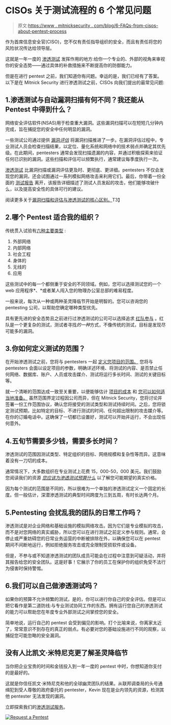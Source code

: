 # CISOs 关于测试流程的 6 个常见问题

> 原文:[https://www . mitnicksecurity . com/blog/6-FAQs-from-cisos-about-pentest-process](https://www.mitnicksecurity.com/blog/6-faqs-from-cisos-about-pentesting-process)

作为首席信息安全官(CISO)，您不仅有责任指导组织的安全，而且有责任将您的风险状况传达给领导层。

这就是一年一度的 [渗透测试](https://www.mitnicksecurity.com/blog/decoding-pentesting-report-lingo-the-ultimate-glossary) 发挥作用的地方:给你一个专业的、外部的视角来审视你的安全态势——通过具体的补救措施来不断提高你的防御能力。

但是在进行 pentest 之前，我们知道你有问题。幸运的是，我们已经有了答案。以下是在 Mitnick Security 进行渗透测试之前，CISOs 向我们提出的最常见问题:

## 1.渗透测试与自动漏洞扫描有何不同？我还能从 Pentest 中得到什么？

网络安全评估软件(NSAS)用于检查重大漏洞。这些漏洞扫描可以在短短几分钟内完成，旨在捕捉您的安全中任何明显的漏洞。

一些测试公司通过提供 [漏洞*评估*](https://www.mitnicksecurity.com/vulnerability-assessmenthttps://www.mitnicksecurity.com/vulnerability-assessment) 将漏洞扫描推进了一步。在漏洞评估过程中，专业测试人员会检查扫描结果，以定位、量化系统和网络中的技术弱点并确定其优先级。在此期间，pentesters 通常会发现扫描遗漏的内容，并通过积极探索来验证任何已识别的漏洞。这些扫描和评估可以频繁执行，通常建议每季度执行一次。

[渗透测试](https://www.mitnicksecurity.com/blog/what-is-penetration-testing) 比漏洞扫描或漏洞评估更及时、更彻底、更详细。pentesters 不仅会发现您的漏洞，还会试图通过一系列模拟网络攻击来利用它们。最后，你带着一份全面的 [测试报告](https://www.mitnicksecurity.com/blog/whats-included-in-a-penetration-test-report) 离开，该报告详细描述了测试人员发起的攻击，他们能够攻破什么，以及提高安全性的具体可行的建议。

阅读更多关于[漏洞扫描和评估与渗透测试的核心区别。](https://www.mitnicksecurity.com/blog/penetration-testing-vs-vulnerability-assessments)T3】

## 2.哪个 Pentest 适合我的组织？

传统贯入试验有[六种主要类型](https://www.mitnicksecurity.com/blog/understanding-the-6-main-types-of-penetration-testing) :

1.  外部网络
2.  内部网络
3.  社会工程
4.  身体的
5.  无线的
6.  应用

这些测试中的每一个都侧重于安全的不同领域。例如，您可以选择测试您的一个 web 应用程序*、*或者某人闯入您的物理办公室总部的难易程度。

一般来说，每次从一种或两种圣灵降临节开始是明智的。您可以咨询您的 pentesting 公司，以帮助您确定哪种类型优先。

具有更先进的安全态势且之前进行过渗透测试的公司可以选择追求 [红队参与](https://www.mitnicksecurity.com/blog/what-is-a-red-team-pentesting) 。红队是一个更复杂的测试，测试者寻找*的一种*方式，不像传统的测试，目标是发现尽可能多的漏洞。

## 3.你如何定义测试的范围？

在开始渗透测试之前，您将与 pentesters 一起 [定义您项目的范围。](https://www.mitnicksecurity.com/blog/the-4-phases-of-penetration-testing) 您将与 pentesters 会面以设定项目的参数，明确详述环境、将测试的内容、是否禁止任何网络、数据库、账户、人员或攻击媒介、测试将运行多长时间、测试的关键目标等。

就一个清晰的范围达成一致至关重要，以便能够估计 [项目的成本](https://www.mitnicksecurity.com/blog/what-should-you-budget-for-a-penetration-test-the-true-cost) 和 [您可以如何适当地准备。](https://www.mitnicksecurity.com/blog/prepare-for-penetration-testing) 虽然范围界定过程因公司而异，但在 Mitnick Security，您将讨论并签署一份工作范围协议，确认您将接受的测试类型和测试持续时间。之后，您将锁定测试预期，比如特定的目标、不进行测试的时间、任何超出限制的攻击媒介等。在你的订婚电话中。这确保了一切都已设置好，测试可以开始并运行，不会出现任何意外。

## 4.五旬节需要多少钱，需要多长时间？

渗透测试的范围因测试类型、特定组织的目标、网络规模和复杂性等而异。这意味着没有一刀切的成本。

通常情况下，大多数组织在专业测试上花费 15，000-50，000 美元。我们鼓励您阅读我们的资源 [*您应该为渗透测试预算什么*](https://www.mitnicksecurity.com/blog/what-should-you-budget-for-a-penetration-test-the-true-cost) 以了解您可能期望的真实价格。

因为每个测试的范围是不同的，所以很难为一个单独的渗透测试定义一个固定的长度。但一般估计，深潜渗透测试的典型时间跨度为三到五周，有时长达两个月。

## 5.Pentesting 会扰乱我的团队的日常工作吗？

渗透测试是对企业网络和基础设施的模拟网络攻击。因为它们是专业模拟的攻击，而不是对您网络的真实威胁，所以您可以在进行测试之前定义参与规则。通常，会停止或严重妨碍您的日常业务运营的中断被排除在外，以确保您可以在 pentest 期间不间断地运行，例如拒绝服务攻击或完全限制受损软件或设备。

但是，不参与或不知道渗透测试的团队成员可能会在过程中注意到可疑活动，并将其报告给您的安全团队。这是好事！它展示了你的员工在保护你的组织免受不法行为侵害时保持警惕。

## 6.我们可以自己做渗透测试吗？

如果你的预算不允许频繁的测试，是的，你可以进行你自己的安全评估。但是可以把它看作是第二道防线:与专业测试协同工作的东西。拥有运行您自己的渗透测试的能力可以帮助您在年度专业外部测试之间掌控您的安全。

简单地说，运行自己的 pentest 会受到偏见的影响。打个比喻来说，你离家太近了，常常意识不到存在的真正的弱点。有必要对您的基础设施进行不同的观察，以捕捉您可能忽略的安全漏洞。

## 没有人比凯文·米特尼克更了解圣灵降临节

当你把企业宝贵的时间和金钱投入到一年一度的 pentest 中时，你想知道你支付的是最好的。

这就是你信任凯文·米特尼克和他的全球幽灵团队的结果。从联邦调查局的头号通缉犯到受人尊敬的政府委托的 pentester，Kevin 现在是业内领先的资源，检测其他 pentester 无法发现的漏洞。

立即探索我们的[渗透测试服务](https://www.mitnicksecurity.com/penetration-testing)。

[![Request a Pentest](../Images/f592917b6c93f4f4868bb461ea4f1b05.png)](https://cta-redirect.hubspot.com/cta/redirect/3875471/bc4c6680-0643-4bbb-b28e-24b110afe94f)